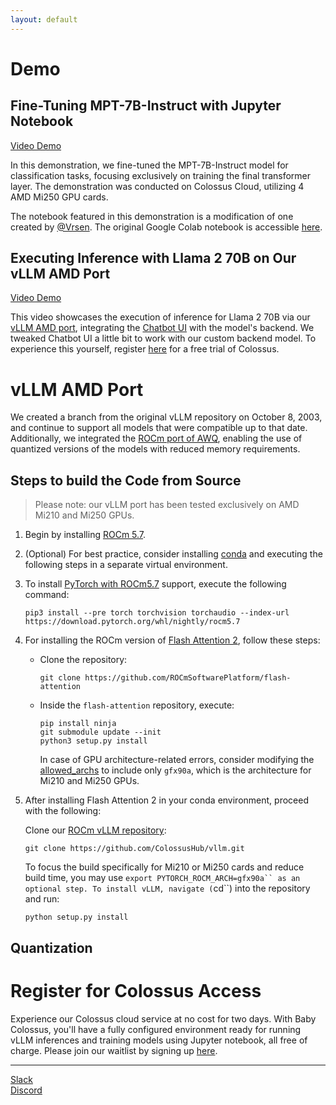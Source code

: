 ```yaml
---
layout: default
---
```


# Demo
## Fine-Tuning MPT-7B-Instruct with Jupyter Notebook
[Video Demo](https://www.loom.com/share/29ce1195945d4971ab0675b2a9565ff4?sid=547557a9-bc7c-4eef-b08f-dc8d7667cc30)

In this demonstration, we fine-tuned the MPT-7B-Instruct model for classification tasks, focusing exclusively on training the final transformer layer. The demonstration was conducted on Colossus Cloud, utilizing 4 AMD Mi250 GPU cards.

The notebook featured in this demonstration is a modification of one created by [@Vrsen](https://www.youtube.com/watch?v=3de0Utr9XnI). The original Google Colab notebook is accessible [here](https://colab.research.google.com/drive/1DqKNPOzyMUXmJiJFvJITOahVDxCrA-wA).

## Executing Inference with Llama 2 70B on Our vLLM AMD Port
[Video Demo](https://www.loom.com/share/463626f7871e4340b79fe0f6f22129b1?sid=282284e5-abc6-4f31-8199-f863da792692)

This video showcases the execution of inference for Llama 2 70B via our [vLLM AMD port](#vllm-amd-port), integrating the [Chatbot UI](https://github.com/mckaywrigley/chatbot-ui) with the model's backend. We tweaked Chatbot UI a little bit to work with our custom backend model. To experience this yourself, register [here](#register-for-colossus-access) for a free trial of Colossus.

# vLLM AMD Port
We created a branch from the original vLLM repository on October 8, 2003, and continue to support all models that were compatible up to that date. Additionally, we integrated the [ROCm port of AWQ](https://github.com/ColossusHub/vllm/commit/6e6121f942617d0963482f10f20f7184047c29b1), enabling the use of quantized versions of the models with reduced memory requirements. 

## Steps to build the Code from Source

> Please note: our vLLM port has been tested exclusively on AMD Mi210 and Mi250 GPUs.

1. Begin by installing [ROCm 5.7](https://rocm.docs.amd.com/en/latest/deploy/linux/installer/install.html).
2. (Optional) For best practice, consider installing [conda](https://docs.conda.io/projects/miniconda/en/latest/) and executing the following steps in a separate virtual environment.
3. To install [PyTorch with ROCm5.7](https://pytorch.org/get-started/locally/) support, execute the following command:

    ```shell
    pip3 install --pre torch torchvision torchaudio --index-url https://download.pytorch.org/whl/nightly/rocm5.7
    ```

4. For installing the ROCm version of [Flash Attention 2](https://github.com/ROCmSoftwarePlatform/flash-attention), follow these steps:

    * Clone the repository:

        ```shell
        git clone https://github.com/ROCmSoftwarePlatform/flash-attention
        ``` 

    * Inside the `flash-attention` repository, execute:

        ```shell
        pip install ninja
        git submodule update --init 
        python3 setup.py install 
        ```

        In case of GPU architecture-related errors, consider modifying the [allowed_archs](https://github.com/ROCmSoftwarePlatform/flash-attention/blob/3d2b6f5d037782cc2c906909a46fb7e2e1b48b25/setup.py#L215) to include only `gfx90a`, which is the architecture for Mi210 and Mi250 GPUs.

    
5. After installing Flash Attention 2 in your conda environment, proceed with the following:

    Clone our [ROCm vLLM repository](https://github.com/ColossusHub/vllm):

    ```shell
    git clone https://github.com/ColossusHub/vllm.git
    ```

    To focus the build specifically for Mi210 or Mi250 cards and reduce build time, you may use `export PYTORCH_ROCM_ARCH=gfx90a`` as an optional step. To install vLLM, navigate (`cd``) into the repository and run:
    
    ```shell
    python setup.py install 
    ```

## Quantization


# Register for Colossus Access
Experience our Colossus cloud service at no cost for two days. With Baby Colossus, you'll have a fully configured environment ready for running vLLM inferences and training models using Jupyter notebook, all free of charge. Please join our waitlist by signing up [here](https://forms.gle/EVHTfyW1fmXEzwRQ7).

* * *
[Slack](https://join.slack.com/t/colossus-9h48252/shared_invite/zt-27wnzrsuv-Du4mNSac87lqYksM83I2pw)   
[Discord](https://discord.gg/BzAtTH9XW3)